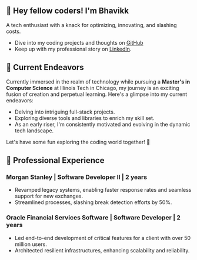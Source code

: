 
## 👋 Hey fellow coders! I'm Bhavikk

A tech enthusiast with a knack for optimizing, innovating, and slashing costs. 
- Dive into my coding projects and thoughts on [GitHub](https://github.com/bhavikk)
- Keep up with my professional story on [LinkedIn](https://www.linkedin.com/in/bhavikk-shah-b57507137/).

## 🔭 Current Endeavors 

Currently immersed in the realm of technology while pursuing a **Master's in Computer Science** at Illinois Tech in Chicago, my journey is an exciting fusion of creation and perpetual learning. Here's a glimpse into my current endeavors:

- Delving into intriguing full-stack projects.
- Exploring diverse tools and libraries to enrich my skill set.
- As an early riser, I'm consistently motivated and evolving in the dynamic tech landscape.


Let's have some fun exploring the coding world together! 🚀

## 💼 Professional Experience

### Morgan Stanley | Software Developer II | 2 years
- Revamped legacy systems, enabling faster response rates and seamless support for new exchanges.
- Streamlined processes, slashing break detection efforts by 50%.

### Oracle Financial Services Software | Software Developer | 2 years
- Led end-to-end development of critical features for a client with over 50 million users.
- Architected resilient infrastructures, enhancing scalability and reliability.
